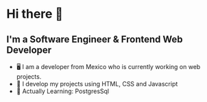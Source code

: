 <!DOCTYPE html>
<html lang="en">
<head>
    <meta charset="UTF-8">
    <meta http-equiv="X-UA-Compatible" content="IE=edge">
    <meta name="viewport" content="width=device-width, initial-scale=1.0">
</head>
<body>
    <h1>Hi there 👋</h1>
    <h2>I'm a Software Engineer & Frontend Web Developer</h2>
    <ul>
        <li>🖥️ I am a developer from Mexico who is currently working on web projects.</li>
        <li>🔧 I develop my projects using HTML, CSS and Javascript </li>
        <li>💭 Actually Learning: PostgresSql</li>
    </ul>
    
</body>
</html>

